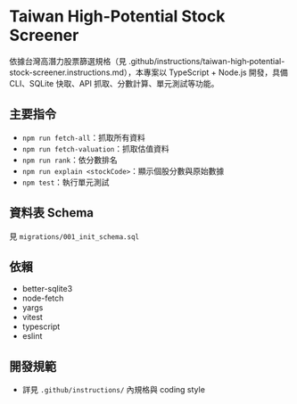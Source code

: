 # Taiwan High-Potential Stock Screener

依據台灣高潛力股票篩選規格（見 .github/instructions/taiwan-high‑potential-stock-screener.instructions.md），本專案以 TypeScript + Node.js 開發，具備 CLI、SQLite 快取、API 抓取、分數計算、單元測試等功能。

## 主要指令
- `npm run fetch-all`：抓取所有資料
- `npm run fetch-valuation`：抓取估值資料
- `npm run rank`：依分數排名
- `npm run explain <stockCode>`：顯示個股分數與原始數據
- `npm test`：執行單元測試

## 資料表 Schema
見 `migrations/001_init_schema.sql`

## 依賴
- better-sqlite3
- node-fetch
- yargs
- vitest
- typescript
- eslint

## 開發規範
- 詳見 `.github/instructions/` 內規格與 coding style
